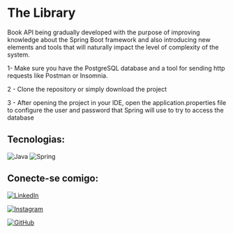 
# The Library

Book API being gradually developed with the purpose of improving knowledge about the Spring Boot framework and also introducing new elements and tools that will naturally impact the level of complexity of the system.


1- Make sure you have the PostgreSQL database and a tool for sending http requests like Postman or Insomnia.

2 - Clone the repository or simply download the project

3 - After opening the project in your IDE, open the application.properties file to configure the user and password that Spring will use to try to access the database

## Tecnologias:

![Java](https://img.shields.io/badge/java-%23ED8B00.svg?style=for-the-badge&logo=openjdk&logoColor=white)
![Spring](https://img.shields.io/badge/spring-%236DB33F.svg?style=for-the-badge&logo=spring&logoColor=white)


## Conecte-se comigo:

[![LinkedIn](https://img.shields.io/badge/LinkedIn-0077B5?style=for-the-badge&logo=linkedin&logoColor=white)](https://www.linkedin.com/in/mcpmarcos/) 

[![Instagram](https://img.shields.io/badge/-Instagram-%23E4405F?style=for-the-badge&logo=instagram&logoColor=white)](https://www.instagram.com/mcp_marcos/)

[![GitHub](https://img.shields.io/badge/GitHub-100000?style=for-the-badge&logo=github&logoColor=white)](https://github.com/mcpmarcos)